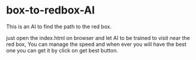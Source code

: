 # box-to-redbox-AI
This is an AI to find the path to the red box. 

just open the index.html on browser and let AI to be trained to visit near the red box,
You can manage the speed and when ever you will have the best one you can get it by click on get best button.
